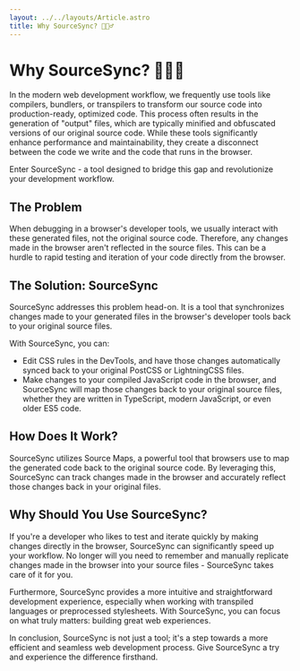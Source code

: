 ```yaml
---
layout: ../../layouts/Article.astro
title: Why SourceSync? 🤷🏼‍♂️
---
```


# Why SourceSync? 🤷🏼‍♂️

In the modern web development workflow, we frequently use tools like compilers, bundlers, or transpilers to transform our source code into production-ready, optimized code. This process often results in the generation of "output" files, which are typically minified and obfuscated versions of our original source code. While these tools significantly enhance performance and maintainability, they create a disconnect between the code we write and the code that runs in the browser.

Enter SourceSync - a tool designed to bridge this gap and revolutionize your development workflow.

## The Problem

When debugging in a browser's developer tools, we usually interact with these generated files, not the original source code. Therefore, any changes made in the browser aren't reflected in the source files. This can be a hurdle to rapid testing and iteration of your code directly from the browser.

## The Solution: SourceSync

SourceSync addresses this problem head-on. It is a tool that synchronizes changes made to your generated files in the browser's developer tools back to your original source files.

With SourceSync, you can:

- Edit CSS rules in the DevTools, and have those changes automatically synced back to your original PostCSS or LightningCSS files.
- Make changes to your compiled JavaScript code in the browser, and SourceSync will map those changes back to your original source files, whether they are written in TypeScript, modern JavaScript, or even older ES5 code.

## How Does It Work?

SourceSync utilizes Source Maps, a powerful tool that browsers use to map the generated code back to the original source code. By leveraging this, SourceSync can track changes made in the browser and accurately reflect those changes back in your original files.

## Why Should You Use SourceSync?

If you're a developer who likes to test and iterate quickly by making changes directly in the browser, SourceSync can significantly speed up your workflow. No longer will you need to remember and manually replicate changes made in the browser into your source files - SourceSync takes care of it for you.

Furthermore, SourceSync provides a more intuitive and straightforward development experience, especially when working with transpiled languages or preprocessed stylesheets. With SourceSync, you can focus on what truly matters: building great web experiences.

In conclusion, SourceSync is not just a tool; it's a step towards a more efficient and seamless web development process. Give SourceSync a try and experience the difference firsthand.
